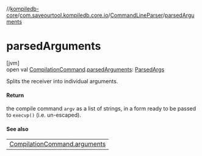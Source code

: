 //[kompiledb-core](../../../index.md)/[com.saveourtool.kompiledb.core.io](../index.md)/[CommandLineParser](index.md)/[parsedArguments](parsed-arguments.md)

# parsedArguments

[jvm]\
open val [CompilationCommand](../../com.saveourtool.kompiledb.core/-compilation-command/index.md).[parsedArguments](parsed-arguments.md): [ParsedArgs](../index.md#1743527040%2FClasslikes%2F-937334835)

Splits the receiver into individual arguments.

#### Return

the compile command `argv` as a list of strings, in a form ready to be passed to `execvp()` (i.e. un-escaped).

#### See also

| |
|---|
| [CompilationCommand.arguments](../../com.saveourtool.kompiledb.core/-compilation-command/arguments.md) |
